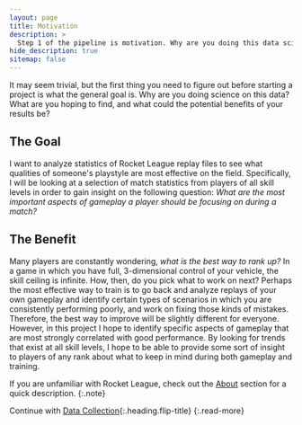 ```yaml
---
layout: page
title: Motivation
description: >
  Step 1 of the pipeline is motivation. Why are you doing this data science?
hide_description: true
sitemap: false
---
```


It may seem trivial, but the first thing you need to figure out before starting a project is what
the general goal is. Why are you doing science on this data? What are you hoping to find, and what
could the potential benefits of your results be?

## The Goal

I want to analyze statistics of Rocket League replay files to see what qualities of someone's
playstyle are most effective on the field. Specifically, I will be looking at a selection of match
statistics from players of all skill levels in order to gain insight on the following question:
*What are the most important aspects of gameplay a player should be focusing on during a match?*

## The Benefit

Many players are constantly wondering, *what is the best way to rank up?* In a game in which you
have full, 3-dimensional control of your vehicle, the skill ceiling is infinite. How, then, do you
pick what to work on next? Perhaps the most effective way to train is to go back and analyze
replays of your own gameplay and identify certain types of scenarios in which you are consistently
performing poorly, and work on fixing those kinds of mistakes. Therefore, the best way to improve
will be slightly different for everyone. However, in this project I hope to identify specific
aspects of gameplay that are most strongly correlated with good performance. By looking for trends
that exist at all skill levels, I hope to be able to provide some sort of insight to players of any
rank about what to keep in mind during both gameplay and training.

If you are unfamiliar with Rocket League, check out the [About] section for a quick description.
{:.note}

Continue with [Data Collection](data_collection.md){:.heading.flip-title}
{:.read-more}

[About]: /about/#rocket-league
